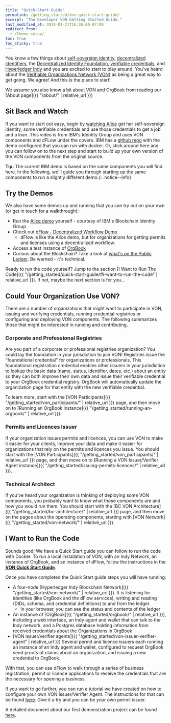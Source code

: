 ```yaml
---
title: "Quick-Start Guide"
permalink: /getting_started/dev-quick-start-guide/
excerpt: "The Developer VON Getting Started Guide."
last_modified_at: 2019-01-21T16:36:00-07:00
redirect_from:
  - /theme-setup/
toc: true
toc_sticky: true
---
```


You know a few things about [self-sovereign identity](https://bitsonblocks.net/2017/05/17/a-gentle-introduction-to-self-sovereign-identity/), [decentralized identifiers](https://w3c-ccg.github.io/did-spec/), the [Decentralized Identity Foundation](http://identity.foundation/), [verifiable credentials](https://w3c.github.io/vc-data-model/), and [Hyperledger Indy](https://www.hyperledger.org/projects/hyperledger-indy) and you are excited to start to play around. You've heard about the [Verifiable Organizations Network (VON)](https://von.pathfinder.gov.bc.ca/) as being a great way to get going. We agree!  And this is the place to start!

We assume you also know a bit about VON and OrgBook from reading our [About page]({{ "/about/" | relative_url }})

## Sit Back and Watch

If you want to start out easy, begin by [watching Alice](https://www.youtube.com/watch?v=cz-6BldajiA) get her self-sovereign identity, some verifiable credentials and use those credentials to get a job and a loan. This video is from IBM's Identity Group and uses VON components and dFLow under the covers. IBM has a [github repo](https://github.com/IBM-Blockchain-Identity/indy-ssivc-tutorial) with the demo configured that you can run with docker. Or, stick around here and you can follow on to the next step and start to build up your own version of the VON components from the original source.

**Tip:** The current IBM demo is based on the same components you will find here. In the following, we'll guide you through starting up the same components to run a slightly different demo.{: .notice--info}

## Try the Demos

We also have some demos up and running that you can try out on your own (or get in touch for a walkthrough):

* Run the [Alice demo](https://indyworld.vcreds.org/en/recipe/indy_world) yourself - courtesy of IBM's Blockchain Identity Group
* Check out [dFlow - Decentralized Workflow Demo](https://dflow.orgbook.gov.bc.ca)
  * dFlow is like the Alice demo, but for organizations for getting permits and licenses using a decentralized workflow.
* Access a test instance of [OrgBook](https://test.orgbook.gov.bc.ca/)
* Curious about the Blockchain?  Take a look at [what's on the Public Ledger](http://159.89.115.24/). Be warned - it's technical.

Ready to run the code yourself? Jump to the section [I Want to Run The Code]({{ "/getting_started/quick-start-guide/#i-want-to-run-the-code" | relative_url }}).  If not, maybe the next section is for you...

## Could Your Organization Use VON?

There are a number of organizations that might want to participate in VON, issuing and verifying credentials, running credential registries or configuring and deploying VON components. The following summarizes those that might be interested in running and contributing.

### Corporate and Professional Registries

Are you part of a corporate or professional registries organization? You could lay the foundation in your jurisdiction to join VON! Registries issue the "foundational credential" for organizations or professionals. This foundational registration credential enables other issuers in your jurisdiction to lookup the basic data (name, status, identifier, dates, etc.) about an entity so they can both improve their own data and issue their verifiable credential to your OrgBook credential registry. OrgBook will automatically update the organization page for that entity with the new verifiable credential.

To learn more, start with the [VON Participants]({{ "/getting_started/von_participants/" | relative_url }}) page, and then move on to [Running an OrgBook Instance]({{ "/getting_started/running-an-orgbook/" | relative_url }}).

### Permits and Licences Issuer

If your organization issues permits and licences, you can use VON to make it easier for your clients, improve your data and make it easier for organizations that rely on the permits and licences you issue. You should start with the [VON Participants]({{ "/getting_started/von_participants/" | relative_url }}) page, and then move on to [Running a VON Issuer/Verifier Agent instance]({{ "/getting_started/issuing-permits-licences/" | relative_url }}).

### Technical Architect

If you've heard your organization is thinking of deploying some VON components, you probably want to know what those components are and how you would run them. You should start with the [BC VON Architecture]({{ "/getting_started/bc-architecture/" | relative_url }}) page, and then move on the pages about the operating components, starting with [VON Network]({{ "/getting_started/von-network/" | relative_url }}).

## I Want to Run the Code

Sounds good! We have a Quick Start guide you can follow to run the code with Docker. To run a local installation of VON, with an Indy Network, an instance of OrgBook, and an instance of dFlow, follow the instructions in the **[VON Quick Start Guide](https://github.com/bcgov/dFlow/blob/master/docker/VONQuickStartGuide.md)**.

Once you have completed the Quick Start guide steps you will have running:

* A four-node [Hyperledger Indy Blockchain Network]({{ "/getting_started/von-network/" | relative_url }}). It is listening for identities (like OrgBook and the dFlow services), writing and reading (DIDs, schema, and credential definitions) to and from the ledger.
  * In your browser, you can see the status and contents of the ledger
* An instance of  [OrgBook]({{ "/getting_started/orgbook/" | relative_url }}), including a web interface, an Indy agent and wallet that can talk to the Indy network, and a Postgres database holding information from received credentials about the Organizations in OrgBook
* [VON issuer/verifier agents]({{ "/getting_started/von-issuer-verifier-agent" | relative_url }})  Several permit and licence issuers each running an instance of an Indy agent and wallet, configured to request OrgBook send proofs of claims about an organization, and issuing a new credential to OrgBook.

With that, you can use dFlow to walk through a series of business registration, permit or licence applications to receive the credentials that are the necessary for opening a business.

If you want to go further, you can run  a tutorial we have created on how to configure your own VON Issuer/Verifier Agent. The instructions for that can be found [here](https://github.com/bcgov/von-agent-template/blob/master/GettingStartedTutorial.md). Give it a try and you can be your own permit issuer.

A detailed document about our first demonstration project can be found [here](https://docs.google.com/document/d/1wNnXdQKUtWnx--xw3VQ9Fr2TDa0kUNIBSMmFGR4uoMg/edit?usp=sharing).